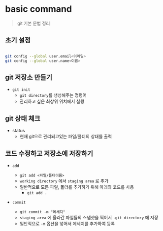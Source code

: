 # basic command
> git 기본 문법 정리

## 초기 설정
```bash

git config --global user.email<이메일>
git config --global user.name<이름>
```

## git 저장소 만들기

- `git init`
    - `git directory`를 생성해주는 명령어
    -  관리하고 싶은 최상위 위치에서 실행

## git 상태 체크

- status
    - 현재 git으로 관리되고있는 파일/폴더의 상태를 출력

## 코드 수정하고 저장소에 저장하기

- `add`
    -  `git add <파일/폴더이름>`
    - `working directory` 에서 `staging area` 로 추가
    - 일반적으로 모든 파일, 폴더를 추가하기 위해 아래의 코드를 사용
        - `git add .`


- `commit`
    - `git commit -m "메세지"`
    - `staging area` 에 올라간 파일들의 스냅샷을 찍어서 `.git directory` 에 저장
    - 일반적으로 `-m` 옵션을 넣어서 메세지를 추가하여 등록



    